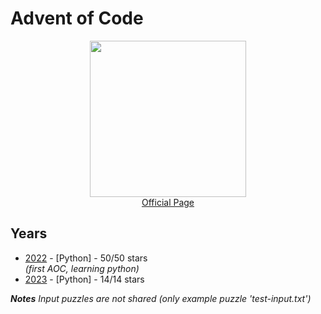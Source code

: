 <h1>Advent of Code</h1>
<p align="center">
  <img src="https://aplwiki.com/images/0/0d/Advent_Of_Code_Logo.png" height="250">
  <br>
  <a href="https://adventofcode.com/" target="_blank">
    Official Page
  </a>
</p>

<h2>Years</h2>
<ul>
  <li><a href="/2022">2022</a> - [Python] - 50/50 stars <br>
      <em>(first AOC, learning python)</em>
  </li>
    <li><a href="/2023">2023</a> - [Python] - 14/14 stars <br>
  </li>
</ul>

<em> <b>Notes</b> Input puzzles are not shared (only example puzzle 'test-input.txt') </em>
  
